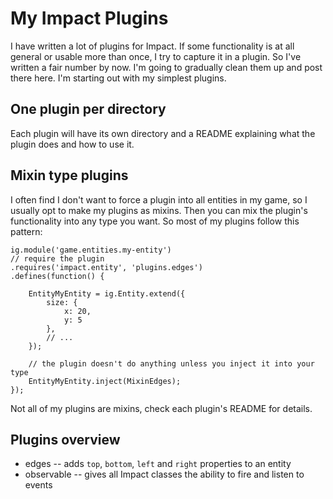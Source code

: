 # My Impact Plugins

I have written a lot of plugins for Impact. If some functionality is at all general or usable more than once, I try to capture it in a plugin. So I've written a fair number by now. I'm going to gradually clean them up and post there here. I'm starting out with my simplest plugins.

## One plugin per directory
Each plugin will have its own directory and a README explaining what the plugin does and how to use it.

## Mixin type plugins

I often find I don't want to force a plugin into all entities in my game, so I usually opt to make my plugins as mixins. Then you can mix the plugin's functionality into any type you want. So most of my plugins follow this pattern:

```
ig.module('game.entities.my-entity')
// require the plugin
.requires('impact.entity', 'plugins.edges')
.defines(function() {

	EntityMyEntity = ig.Entity.extend({
		size: {
			x: 20,
			y: 5
		},
		// ...
	});

	// the plugin doesn't do anything unless you inject it into your type
	EntityMyEntity.inject(MixinEdges);
});
```

Not all of my plugins are mixins, check each plugin's README for details.


## Plugins overview

* edges -- adds `top`, `bottom`, `left` and `right` properties to an entity
* observable -- gives all Impact classes the ability to fire and listen to events

